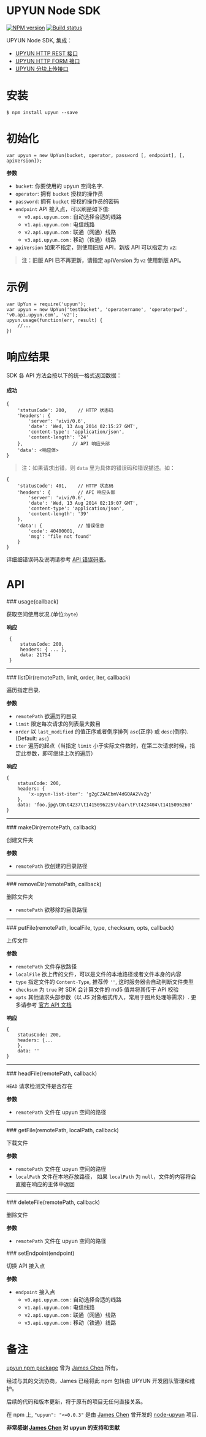 # UPYUN Node SDK
[![NPM version](https://img.shields.io/npm/v/upyun.svg?style=flat)](https://www.npmjs.org/package/upyun)
[![Build status](https://img.shields.io/travis/upyun/node-upyun.svg?style=flat)](https://travis-ci.org/upyun/node-sdk)

UPYUN Node SDK, 集成：

* [UPYUN HTTP REST 接口](http://docs.upyun.com/api/rest_api/)
* [UPYUN HTTP FORM 接口](http://docs.upyun.com/api/form_api/)
* [UPYUN 分块上传接口](http://docs.upyun.com/api/multipart_upload/)

# 安装
```
$ npm install upyun --save
```

# 初始化

```
var upyun = new UpYun(bucket, operator, password [, endpoint], [, apiVersion]);
```

__参数__

* `bucket`: 你要使用的 upyun 空间名字.
* `operator`: 拥有 `bucket` 授权的操作员
* `password`: 拥有 `bucket` 授权的操作员的密码
* `endpoint` API 接入点，可以刷是如下值:
  * `v0.api.upyun.com` : 自动选择合适的线路
  * `v1.api.upyun.com` : 电信线路
  * `v2.api.upyun.com` : 联通（网通）线路
  * `v3.api.upyun.com` : 移动（铁通）线路
* `apiVersion` 如果不指定，则使用旧版 API，新版 API 可以指定为 `v2`:

> **注：旧版 API 已不再更新，请指定 apiVersion 为 `v2` 使用新版 API。**

# 示例

```
var UpYun = require('upyun');
var upyun = new UpYun('testbucket', 'operatername', 'operaterpwd', 'v0.api.upyun.com', 'v2');
upyun.usage(function(err, result) {
    //...
})
```

# 响应结果

SDK 各 API 方法会按以下的统一格式返回数据：

#### 成功

```
{
    'statusCode': 200,    // HTTP 状态码
    'headers': {
        'server': 'vivi/0.6',
        'date': 'Wed, 13 Aug 2014 02:15:27 GMT',
        'content-type': 'application/json',
        'content-length': '24'
    },                  // API 响应头部
    'data': <响应体>
}
```

> 注：如果请求出错，则 `data` 里为具体的错误码和错误描述。如：

```
{
    'statusCode': 401,    // HTTP 状态码
    'headers': {          // API 响应头部
        'server': 'vivi/0.6',
        'date': 'Wed, 13 Aug 2014 02:19:07 GMT',
        'content-type': 'application/json',
        'content-length': '39'
    },
    'data': {             // 错误信息
        'code': 40400001,
        'msg': 'file not found'
    }
}
```

详细细错误码及说明请参考 [API 错误码表](http://docs.upyun.com/api/errno/)。


# API

<a name="usage" />
### usage(callback)

获取空间使用状况.(单位:`byte`)

__响应__

```
 {
     statusCode: 200,
     headers: { ... },
     data: 21754
 }
```

---------------------------------------

<a name="listdir" />
### listDir(remotePath, limit, order, iter, callback)

遍历指定目录. 

__参数__

* `remotePath` 欲遍历的目录
* `limit` 限定每次请求的列表最大数目
* `order` 以 `last_modified` 的值正序或者倒序排列 `asc`(正序) 或 `desc`(倒序).(Default: `asc`)
* `iter` 遍历的起点（当指定 `limit` 小于实际文件数时，在第二次请求时候，指定此参数，即可继续上次的遍历）

__响应__

```
{
    statusCode: 200,
    headers: {
        'x-upyun-list-iter': 'g2gCZAAEbmV4dGQAA2VvZg'
    },
    data: 'foo.jpg\tN\t4237\t1415096225\nbar\tF\t423404\t1415096260'
}
```

---------------------------------------

<a name="makeDir" />
### makeDir(remotePath, callback)

创建文件夹

__参数__

* `remotePath` 欲创建的目录路径

---------------------------------------

<a name="removeDir" />
### removeDir(remotePath, callback)

删除文件夹

* `remotePath` 欲移除的目录路径

---------------------------------------

<a name="putFile" />
### putFile(remotePath, localFile, type, checksum, opts, callback)

上传文件

__参数__

* `remotePath` 文件存放路径
* `localFile` 欲上传的文件，可以是文件的本地路径或者文件本身的内容
* `type` 指定文件的 `Content-Type`, 推荐传 `''`, 这时服务器会自动判断文件类型
* `checksum` 为 `true` 时 SDK 会计算文件的 md5 值并将其传于 API 校验
* `opts` 其他请求头部参数（以 JS 对象格式传入，常用于图片处理等需求）. 更多请参考 [官方 API 文档](http://docs.upyun.com/api/rest_api/#_5)

__响应__

```
{
    statusCode: 200,
    headers: {...
    },
    data: ''
}
```

---------------------------------------

<a name="headFile" />
### headFile(remotePath, callback)

`HEAD` 请求检测文件是否存在

__参数__

* `remotePath` 文件在 upyun 空间的路径

---------------------------------------

<a name="getFile" />
### getFile(remotePath, localPath, callback)

下载文件

__参数__

* `remotePath` 文件在 upyun 空间的路径
* `localPath` 文件在本地存放路径， 如果 `localPath` 为 `null`，文件的内容将会直接在响应的主体中返回


---------------------------------------

<a name="deleteFile" />
### deleteFile(remotePath, callback)

删除文件

__参数__

* `remotePath` 文件在 upyun 空间的路径


<a name="setEndpoint" />
### setEndpoint(endpoint)

切换 API 接入点

__参数__

* `endpoint` 接入点
  * `v0.api.upyun.com` : 自动选择合适的线路
  * `v1.api.upyun.com` : 电信线路
  * `v2.api.upyun.com` : 联通（网通）线路
  * `v3.api.upyun.com` : 移动（铁通）线路


# 备注

[upyun npm package](https://www.npmjs.org/package/upyun) 曾为 [James Chen](http://ashchan.com) 所有。

经过与其的交流协商，James 已经将此 npm 包转由 UPYUN 开发团队管理和维护。

后续的代码和版本更新，将于原有的项目无任何直接关系。

在 npm 上, `"upyun": "<=0.0.3"` 是由 [James Chen](http://ashchan.com) 曾开发的 [node-upyun](https://github.com/ashchan/node-upyun) 项目.

__非常感谢  [James Chen](http://ashchan.com) 对 upyun 的支持和贡献__
